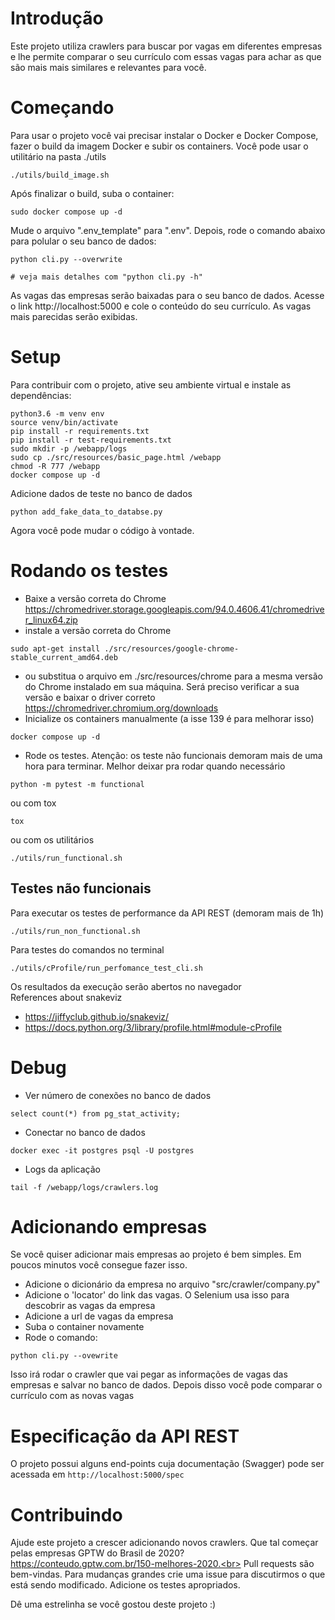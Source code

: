 # Introdução
Este projeto utiliza crawlers para buscar por vagas em diferentes empresas e lhe permite comparar o seu currículo com essas vagas para achar as que são mais mais similares e relevantes para você.

# Começando
Para usar o projeto você vai precisar instalar o Docker e Docker Compose, fazer o build da imagem Docker e subir os containers. Você pode usar o utilitário na pasta ./utils
```
./utils/build_image.sh
```
Após finalizar o build, suba o container:
```
sudo docker compose up -d
```
Mude o arquivo ".env_template" para ".env".
Depois, rode o comando abaixo para polular o seu banco de dados:
```
python cli.py --overwrite

# veja mais detalhes com "python cli.py -h"
```
As vagas das empresas serão baixadas para o seu banco de dados.
Acesse o link http://localhost:5000 e cole o conteúdo do seu currículo. As vagas mais parecidas serão exibidas.

# Setup
Para contribuir com o projeto, ative seu ambiente virtual e instale as dependências:
```
python3.6 -m venv env
source venv/bin/activate
pip install -r requirements.txt
pip install -r test-requirements.txt
sudo mkdir -p /webapp/logs
sudo cp ./src/resources/basic_page.html /webapp
chmod -R 777 /webapp
docker compose up -d
```
Adicione dados de teste no banco de dados

```
python add_fake_data_to_databse.py
```

Agora você pode mudar o código à vontade.


# Rodando os testes
- Baixe a versão correta do Chrome https://chromedriver.storage.googleapis.com/94.0.4606.41/chromedriver_linux64.zip
- instale a versão correta do Chrome
```
sudo apt-get install ./src/resources/google-chrome-stable_current_amd64.deb
```
- ou substitua o arquivo em ./src/resources/chrome para a mesma versão do Chrome instalado em sua máquina. Será preciso verificar a sua versão e baixar o driver correto https://chromedriver.chromium.org/downloads
- Inicialize os containers manualmente (a isse 139 é para melhorar isso)
```
docker compose up -d
```
- Rode os testes.
Atenção: os teste não funcionais demoram mais de uma hora para terminar. Melhor deixar pra rodar quando necessário
```
python -m pytest -m functional
```
ou com tox
```
tox
```
ou com os utilitários
```
./utils/run_functional.sh
```


## Testes não funcionais
Para executar os testes de performance da API REST (demoram mais de 1h)
```
./utils/run_non_functional.sh
```
Para testes do comandos no terminal

```
./utils/cProfile/run_perfomance_test_cli.sh
```
Os resultados da execução serão abertos no navegador
<br>
References about snakeviz
- https://jiffyclub.github.io/snakeviz/
- https://docs.python.org/3/library/profile.html#module-cProfile


# Debug
- Ver número de conexões no banco de dados
```
select count(*) from pg_stat_activity;
```
- Conectar no banco de dados
```
docker exec -it postgres psql -U postgres
```
- Logs da aplicação
```
tail -f /webapp/logs/crawlers.log
```

# Adicionando empresas
Se você quiser adicionar mais empresas ao projeto é bem simples. Em poucos minutos você consegue fazer isso.
- Adicione o dicionário da empresa no arquivo "src/crawler/company.py"
- Adicione o 'locator' do link das vagas. O Selenium usa isso para descobrir as vagas da empresa
- Adicione a url de vagas da empresa
- Suba o container novamente
- Rode o comando:
```
python cli.py --ovewrite
```
Isso irá rodar o crawler que vai pegar as informações de vagas das empresas e salvar no banco de dados. Depois disso você pode comparar o currículo com as novas vagas


# Especificação da API REST
O projeto possui alguns end-points cuja documentação (Swagger) pode ser acessada em `http://localhost:5000/spec` 

# Contribuindo
Ajude este projeto a crescer adicionando novos crawlers. Que tal começar pelas empresas GPTW do Brasil de 2020? https://conteudo.gptw.com.br/150-melhores-2020.<br>
Pull requests são bem-vindas. Para mudanças grandes crie uma issue para discutirmos o que está sendo modificado. Adicione os testes apropriados.

Dê uma estrelinha se você gostou deste projeto :)